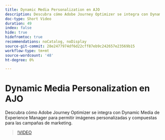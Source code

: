 ```yaml
---
title: Dynamic Media Personalization en AJO
description: Descubra cómo Adobe Journey Optimizer se integra con Dynamic Media de Experience Manager para permitir imágenes personalizadas y compuestas para las campañas de marketing.
doc-type: Short Video
duration: 49
index: false
hide: true
hidefromtoc: true
recommendations: noCatalog, noDisplay
source-git-commit: 28e2477974df6d22cff87eb9c242657e23569b15
workflow-type: tm+mt
source-wordcount: '48'
ht-degree: 0%

---
```



# Dynamic Media Personalization en AJO

Descubra cómo Adobe Journey Optimizer se integra con Dynamic Media de Experience Manager para permitir imágenes personalizadas y compuestas para las campañas de marketing.

<!-- 62_S520_3442520_48_dynamic-media-personalization-in-ajo -->
>[!VIDEO](https://video.tv.adobe.com/v/3458201/?learn=on&enablevpops=true)
